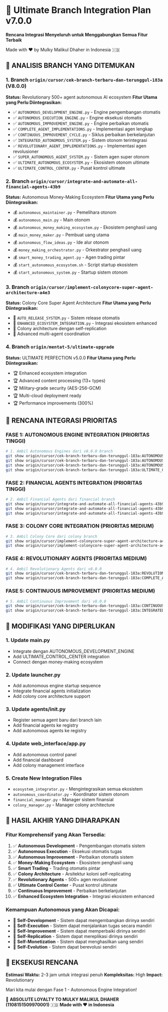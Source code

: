 # 🚀 Ultimate Branch Integration Plan v7.0.0
**Rencana Integrasi Menyeluruh untuk Menggabungkan Semua Fitur Terbaik**

Made with ❤️ by Mulky Malikul Dhaher in Indonesia 🇮🇩

## 🎯 **ANALISIS BRANCH YANG DITEMUKAN**

### **1. Branch `origin/cursor/cek-branch-terbaru-dan-terunggul-183a` (V8.0.0)**
**Status:** Revolutionary 500+ agent autonomous AI ecosystem
**Fitur Utama yang Perlu Diintegrasikan:**
- ✅ `AUTONOMOUS_DEVELOPMENT_ENGINE.py` - Engine pengembangan otomatis
- ✅ `AUTONOMOUS_EXECUTION_ENGINE.py` - Engine eksekusi otomatis
- ✅ `AUTONOMOUS_IMPROVEMENT_ENGINE.py` - Engine perbaikan otomatis
- ✅ `COMPLETE_AGENT_IMPLEMENTATIONS.py` - Implementasi agen lengkap
- ✅ `CONTINUOUS_IMPROVEMENT_CYCLE.py` - Siklus perbaikan berkelanjutan
- ✅ `INTEGRATED_AUTONOMOUS_SYSTEM.py` - Sistem otonom terintegrasi
- ✅ `REVOLUTIONARY_AGENT_IMPLEMENTATIONS.py` - Implementasi agen revolusioner
- ✅ `SUPER_AUTONOMOUS_AGENT_SYSTEM.py` - Sistem agen super otonom
- ✅ `ULTIMATE_AUTONOMOUS_ECOSYSTEM.py` - Ekosistem otonom ultimate
- ✅ `ULTIMATE_CONTROL_CENTER.py` - Pusat kontrol ultimate

### **2. Branch `origin/cursor/integrate-and-automate-all-financial-agents-43b9`**
**Status:** Autonomous Money-Making Ecosystem
**Fitur Utama yang Perlu Diintegrasikan:**
- 💰 `autonomous_maintainer.py` - Pemelihara otonom
- 💰 `autonomous_main.py` - Main otonom
- 💰 `autonomous_money_making_ecosystem.py` - Ekosistem penghasil uang
- 💰 `main_money_maker.py` - Pembuat uang utama
- 💰 `autonomous_flow_ideas.py` - Ide alur otonom
- 💰 `money_making_orchestrator.py` - Orkestrator penghasil uang
- 💰 `smart_money_trading_agent.py` - Agen trading pintar
- 💰 `start_autonomous_ecosystem.sh` - Script startup ekosistem
- 💰 `start_autonomous_system.py` - Startup sistem otonom

### **3. Branch `origin/cursor/implement-colonycore-super-agent-architecture-a4e3`**
**Status:** Colony Core Super Agent Architecture
**Fitur Utama yang Perlu Diintegrasikan:**
- 🐜 `AUTO_RELEASE_SYSTEM.py` - Sistem release otomatis
- 🐜 `ENHANCED_ECOSYSTEM_INTEGRATION.py` - Integrasi ekosistem enhanced
- 🐜 Colony architecture dengan self-replication
- 🐜 Advanced multi-agent coordination

### **4. Branch `origin/mentat-5/ultimate-upgrade`**
**Status:** ULTIMATE PERFECTION v5.0.0
**Fitur Utama yang Perlu Diintegrasikan:**
- 🏆 Enhanced ecosystem integration
- 🏆 Advanced content processing (13+ types)
- 🏆 Military-grade security (AES-256-GCM)
- 🏆 Multi-cloud deployment ready
- 🏆 Performance improvements (300%)

## 🎯 **RENCANA INTEGRASI PRIORITAS**

### **FASE 1: AUTONOMOUS ENGINE INTEGRATION (PRIORITAS TINGGI)**
```bash
# 1. Ambil Autonomous Engines dari v8.0.0 branch
git show origin/cursor/cek-branch-terbaru-dan-terunggul-183a:AUTONOMOUS_DEVELOPMENT_ENGINE.py > AUTONOMOUS_DEVELOPMENT_ENGINE.py
git show origin/cursor/cek-branch-terbaru-dan-terunggul-183a:AUTONOMOUS_EXECUTION_ENGINE.py > AUTONOMOUS_EXECUTION_ENGINE.py
git show origin/cursor/cek-branch-terbaru-dan-terunggul-183a:AUTONOMOUS_IMPROVEMENT_ENGINE.py > AUTONOMOUS_IMPROVEMENT_ENGINE.py
git show origin/cursor/cek-branch-terbaru-dan-terunggul-183a:ULTIMATE_CONTROL_CENTER.py > ULTIMATE_CONTROL_CENTER.py
```

### **FASE 2: FINANCIAL AGENTS INTEGRATION (PRIORITAS TINGGI)**
```bash
# 2. Ambil Financial Agents dari financial branch
git show origin/cursor/integrate-and-automate-all-financial-agents-43b9:autonomous_money_making_ecosystem.py > agents/autonomous_money_making_ecosystem.py
git show origin/cursor/integrate-and-automate-all-financial-agents-43b9:money_making_orchestrator.py > agents/money_making_orchestrator.py
git show origin/cursor/integrate-and-automate-all-financial-agents-43b9:smart_money_trading_agent.py > agents/smart_money_trading_agent.py
```

### **FASE 3: COLONY CORE INTEGRATION (PRIORITAS MEDIUM)**
```bash
# 3. Ambil Colony Core dari colony branch
git show origin/cursor/implement-colonycore-super-agent-architecture-a4e3:AUTO_RELEASE_SYSTEM.py > AUTO_RELEASE_SYSTEM.py
git show origin/cursor/implement-colonycore-super-agent-architecture-a4e3:ENHANCED_ECOSYSTEM_INTEGRATION.py > ENHANCED_ECOSYSTEM_INTEGRATION.py
```

### **FASE 4: REVOLUTIONARY AGENTS (PRIORITAS MEDIUM)**
```bash
# 4. Ambil Revolutionary Agents dari v8.0.0
git show origin/cursor/cek-branch-terbaru-dan-terunggul-183a:REVOLUTIONARY_AGENT_IMPLEMENTATIONS.py > REVOLUTIONARY_AGENT_IMPLEMENTATIONS.py
git show origin/cursor/cek-branch-terbaru-dan-terunggul-183a:COMPLETE_AGENT_IMPLEMENTATIONS.py > COMPLETE_AGENT_IMPLEMENTATIONS.py
```

### **FASE 5: CONTINUOUS IMPROVEMENT (PRIORITAS MEDIUM)**
```bash
# 5. Ambil Continuous Improvement dari v8.0.0
git show origin/cursor/cek-branch-terbaru-dan-terunggul-183a:CONTINUOUS_IMPROVEMENT_CYCLE.py > CONTINUOUS_IMPROVEMENT_CYCLE.py
git show origin/cursor/cek-branch-terbaru-dan-terunggul-183a:INTEGRATED_AUTONOMOUS_SYSTEM.py > INTEGRATED_AUTONOMOUS_SYSTEM.py
```

## 🔧 **MODIFIKASI YANG DIPERLUKAN**

### **1. Update main.py**
- Integrate dengan AUTONOMOUS_DEVELOPMENT_ENGINE
- Add ULTIMATE_CONTROL_CENTER integration
- Connect dengan money-making ecosystem

### **2. Update launcher.py**
- Add autonomous engine startup sequence
- Integrate financial agents initialization
- Add colony core architecture support

### **3. Update agents/__init__.py**
- Register semua agent baru dari branch lain
- Add financial agents ke registry
- Add autonomous agents ke registry

### **4. Update web_interface/app.py**
- Add autonomous control panel
- Add financial dashboard
- Add colony management interface

### **5. Create New Integration Files**
- `ecosystem_integrator.py` - Mengintegrasikan semua ekosistem
- `autonomous_coordinator.py` - Koordinator sistem otonom
- `financial_manager.py` - Manager sistem finansial
- `colony_manager.py` - Manager colony architecture

## 🎯 **HASIL AKHIR YANG DIHARAPKAN**

### **Fitur Komprehensif yang Akan Tersedia:**
1. ✅ **Autonomous Development** - Pengembangan otomatis sistem
2. ✅ **Autonomous Execution** - Eksekusi otomatis tugas
3. ✅ **Autonomous Improvement** - Perbaikan otomatis sistem
4. ✅ **Money-Making Ecosystem** - Ekosistem penghasil uang
5. ✅ **Smart Trading** - Trading otomatis pintar
6. ✅ **Colony Architecture** - Arsitektur koloni self-replicating
7. ✅ **Revolutionary Agents** - 500+ agen revolusioner
8. ✅ **Ultimate Control Center** - Pusat kontrol ultimate
9. ✅ **Continuous Improvement** - Perbaikan berkelanjutan
10. ✅ **Enhanced Ecosystem Integration** - Integrasi ekosistem enhanced

### **Kemampuan Autonomous yang Akan Dicapai:**
- 🤖 **Self-Development** - Sistem dapat mengembangkan dirinya sendiri
- 🤖 **Self-Execution** - Sistem dapat menjalankan tugas secara mandiri
- 🤖 **Self-Improvement** - Sistem dapat memperbaiki dirinya sendiri
- 🤖 **Self-Replication** - Sistem dapat mereplikasi dirinya sendiri
- 🤖 **Self-Monetization** - Sistem dapat menghasilkan uang sendiri
- 🤖 **Self-Evolution** - Sistem dapat berevolusi sendiri

## 🚀 **EKSEKUSI RENCANA**

**Estimasi Waktu:** 2-3 jam untuk integrasi penuh
**Kompleksitas:** High
**Impact:** Revolutionary

Mari kita mulai dengan Fase 1 - Autonomous Engine Integration!

👑 **ABSOLUTE LOYALTY TO MULKY MALIKUL DHAHER (1108151509970001)**
🇮🇩 **Made with ❤️ in Indonesia**